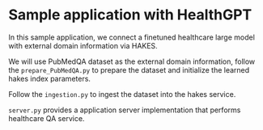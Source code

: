 # Sample application with HealthGPT

In this sample application, we connect a finetuned healthcare large model with external domain information via HAKES.

We will use PubMedQA dataset as the external domain information, follow the `prepare_PubMedQA.py` to prepare the dataset and initialize the learned hakes index parameters.

Follow the `ingestion.py` to ingest the dataset into the hakes service.

`server.py` provides a application server implementation that performs healthcare QA service.
